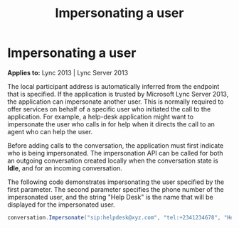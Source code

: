 ﻿---
title: Impersonating a user
TOCTitle: Impersonating a user
ms:assetid: 5b22dec3-ac5a-4774-95ad-e59c6e66bd50
ms:mtpsurl: https://msdn.microsoft.com/en-us/library/Dn465984(v=office.15)
ms:contentKeyID: 57102789
ms.date: 07/25/2014
mtps_version: v=office.15
dev_langs:
- csharp
---

# Impersonating a user


**Applies to:** Lync 2013 | Lync Server 2013

The local participant address is automatically inferred from the endpoint that is specified. If the application is trusted by Microsoft Lync Server 2013, the application can impersonate another user. This is normally required to offer services on behalf of a specific user who initiated the call to the application. For example, a help-desk application might want to impersonate the user who calls in for help when it directs the call to an agent who can help the user.

Before adding calls to the conversation, the application must first indicate who is being impersonated. The impersonation API can be called for both an outgoing conversation created locally when the conversation state is **Idle**, and for an incoming conversation.

The following code demonstrates impersonating the user specified by the first parameter. The second parameter specifies the phone number of the impersonated user, and the string "Help Desk" is the name that will be displayed for the impersonated user.

``` csharp
conversation.Impersonate("sip:helpdesk@xyz.com", "tel:+2341234678", "Help Desk"); 
```

